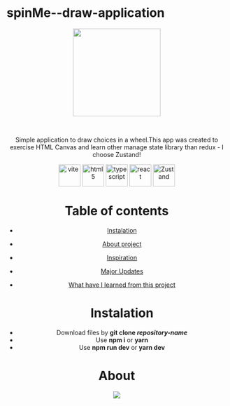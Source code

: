# spinMe--draw-application
<p align="center"> <img src="https://user-images.githubusercontent.com/77500425/188861912-fc3bd997-afb0-441b-b164-e4b0409e4241.png" height="200"/> </p>

<br />

<p align="center">Simple application to draw choices in a wheel.This app was created to exercise HTML Canvas and 
learn other manage state library than redux - I choose Zustand!</p>


<div align="center">
<img src="https://user-images.githubusercontent.com/77500425/188862747-34d46b46-169f-4efe-b2d4-fc4265305c32.svg" alt="vite" height="50"  align="center" title="Vite" />
<img src="https://user-images.githubusercontent.com/77500425/161312332-1842468e-46e2-4dc6-8996-4b4cc28bc4fd.png" alt="html5" height="50"  align="center" title="HTML" />
<img src="https://user-images.githubusercontent.com/77500425/161311954-e03613e7-54b2-4d1b-ac2e-559f8c1e9f2d.png" alt="typescript" height="50"  align="center" title="TS"/>
<img src="https://user-images.githubusercontent.com/77500425/161312615-f3961568-28bb-48fa-9d95-93ecd61337b3.png" alt="react"  height="50" align="center"/>
<img src="https://user-images.githubusercontent.com/77500425/188861464-3b5357c0-67b4-4190-9b64-8ce18c5822e4.png" alt="Zustand"  height="50" align="center" title="Zustand is awesome!"/>

<br />

# Table of contents
* [Instalation](#instalation)

* [About project](#about)

* [Inspiration](#inspiration)

* [Major Updates](#Updates)

* [What have I learned from this project](#what-have-i-learned-from-this-project)
  
  # Instalation
- Download files by **git clone _repository-name_**
- Use **npm i** or **yarn**
- Use **npm run dev** or **yarn dev**

# About 
<img src="https://user-images.githubusercontent.com/77500425/188863110-3403d65c-f81f-400b-a66c-62ba67c9f8a9.png"  align="center" />
